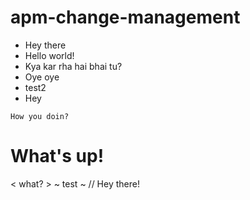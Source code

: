 # apm-change-management
* Hey there
* Hello world!
* Kya kar rha hai bhai tu?
* Oye oye
* test2
* Hey

`How you doin?`
# What's up!
< what? >
~ test ~
// Hey there!

